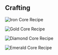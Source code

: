 ## Crafting

![Iron Core Recipe](/Website/assets/craftory-tech/crafting/iron_core_recipe.png)

![Gold Core Recipe](/Website/assets/craftory-tech/crafting/gold_core_recipe.png)

![Diamond Core Recipe](/Website/assets/craftory-tech/crafting/diamond_core_recipe.png)

![Emerald Core Recipe](/Website/assets/craftory-tech/crafting/emerald_core_recipe.png)